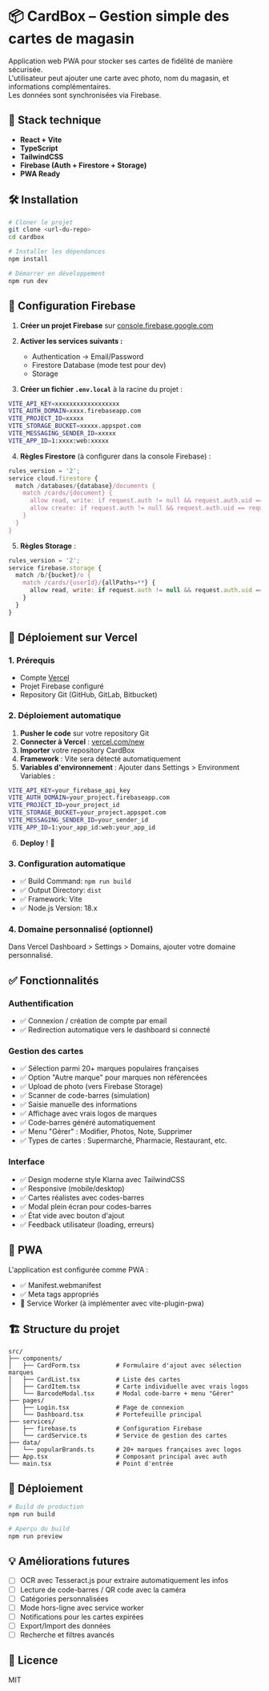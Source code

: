 # 📦 CardBox – Gestion simple des cartes de magasin

Application web PWA pour stocker ses cartes de fidélité de manière sécurisée.  
L'utilisateur peut ajouter une carte avec photo, nom du magasin, et informations complémentaires.  
Les données sont synchronisées via Firebase.

## 🚀 Stack technique

- **React + Vite**
- **TypeScript**
- **TailwindCSS**
- **Firebase (Auth + Firestore + Storage)**
- **PWA Ready**

## 🛠️ Installation

```bash
# Cloner le projet
git clone <url-du-repo>
cd cardbox

# Installer les dépendances
npm install

# Démarrer en développement
npm run dev
```

## 🔐 Configuration Firebase

1. **Créer un projet Firebase** sur [console.firebase.google.com](https://console.firebase.google.com)

2. **Activer les services suivants :**

   - Authentication → Email/Password
   - Firestore Database (mode test pour dev)
   - Storage

3. **Créer un fichier `.env.local`** à la racine du projet :

```bash
VITE_API_KEY=xxxxxxxxxxxxxxxxxx
VITE_AUTH_DOMAIN=xxxx.firebaseapp.com
VITE_PROJECT_ID=xxxxx
VITE_STORAGE_BUCKET=xxxxx.appspot.com
VITE_MESSAGING_SENDER_ID=xxxxx
VITE_APP_ID=1:xxxx:web:xxxxx
```

4. **Règles Firestore** (à configurer dans la console Firebase) :

```javascript
rules_version = '2';
service cloud.firestore {
  match /databases/{database}/documents {
    match /cards/{document} {
      allow read, write: if request.auth != null && request.auth.uid == resource.data.userId;
      allow create: if request.auth != null && request.auth.uid == request.resource.data.userId;
    }
  }
}
```

5. **Règles Storage** :

```javascript
rules_version = '2';
service firebase.storage {
  match /b/{bucket}/o {
    match /cards/{userId}/{allPaths=**} {
      allow read, write: if request.auth != null && request.auth.uid == userId;
    }
  }
}
```

## 🚀 Déploiement sur Vercel

### 1. **Prérequis**

- Compte [Vercel](https://vercel.com)
- Projet Firebase configuré
- Repository Git (GitHub, GitLab, Bitbucket)

### 2. **Déploiement automatique**

1. **Pusher le code** sur votre repository Git
2. **Connecter à Vercel** : [vercel.com/new](https://vercel.com/new)
3. **Importer** votre repository CardBox
4. **Framework** : Vite sera détecté automatiquement
5. **Variables d'environnement** : Ajouter dans Settings > Environment Variables :

```bash
VITE_API_KEY=your_firebase_api_key
VITE_AUTH_DOMAIN=your_project.firebaseapp.com
VITE_PROJECT_ID=your_project_id
VITE_STORAGE_BUCKET=your_project.appspot.com
VITE_MESSAGING_SENDER_ID=your_sender_id
VITE_APP_ID=1:your_app_id:web:your_app_id
```

6. **Deploy** ! 🚀

### 3. **Configuration automatique**

- ✅ Build Command: `npm run build`
- ✅ Output Directory: `dist`
- ✅ Framework: Vite
- ✅ Node.js Version: 18.x

### 4. **Domaine personnalisé (optionnel)**

Dans Vercel Dashboard > Settings > Domains, ajouter votre domaine personnalisé.

## ✅ Fonctionnalités

### Authentification

- ✅ Connexion / création de compte par email
- ✅ Redirection automatique vers le dashboard si connecté

### Gestion des cartes

- ✅ Sélection parmi 20+ marques populaires françaises
- ✅ Option "Autre marque" pour marques non référencées
- ✅ Upload de photo (vers Firebase Storage)
- ✅ Scanner de code-barres (simulation)
- ✅ Saisie manuelle des informations
- ✅ Affichage avec vrais logos de marques
- ✅ Code-barres généré automatiquement
- ✅ Menu "Gérer" : Modifier, Photos, Note, Supprimer
- ✅ Types de cartes : Supermarché, Pharmacie, Restaurant, etc.

### Interface

- ✅ Design moderne style Klarna avec TailwindCSS
- ✅ Responsive (mobile/desktop)
- ✅ Cartes réalistes avec codes-barres
- ✅ Modal plein écran pour codes-barres
- ✅ État vide avec bouton d'ajout
- ✅ Feedback utilisateur (loading, erreurs)

## 📱 PWA

L'application est configurée comme PWA :

- ✅ Manifest.webmanifest
- ✅ Meta tags appropriés
- 🔄 Service Worker (à implémenter avec vite-plugin-pwa)

## 🏗️ Structure du projet

```
src/
├── components/
│   ├── CardForm.tsx          # Formulaire d'ajout avec sélection marques
│   ├── CardList.tsx          # Liste des cartes
│   ├── CardItem.tsx          # Carte individuelle avec vrais logos
│   └── BarcodeModal.tsx      # Modal code-barre + menu "Gérer"
├── pages/
│   ├── Login.tsx             # Page de connexion
│   └── Dashboard.tsx         # Portefeuille principal
├── services/
│   ├── firebase.ts           # Configuration Firebase
│   └── cardService.ts        # Service de gestion des cartes
├── data/
│   └── popularBrands.ts      # 20+ marques françaises avec logos
├── App.tsx                   # Composant principal avec auth
└── main.tsx                  # Point d'entrée
```

## 🚀 Déploiement

```bash
# Build de production
npm run build

# Aperçu du build
npm run preview
```

## 💡 Améliorations futures

- [ ] OCR avec Tesseract.js pour extraire automatiquement les infos
- [ ] Lecture de code-barres / QR code avec la caméra
- [ ] Catégories personnalisées
- [ ] Mode hors-ligne avec service worker
- [ ] Notifications pour les cartes expirées
- [ ] Export/Import des données
- [ ] Recherche et filtres avancés

## 📝 Licence

MIT
